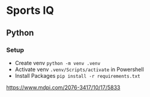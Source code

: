 # Sports IQ 

## Python

### Setup

- Create venv `python -m venv .venv` 
- Activate venv `.venv/Scripts/activate` in Powershell
- Install Packages `pip install -r requirements.txt`

https://www.mdpi.com/2076-3417/10/17/5833
